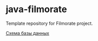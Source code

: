 # java-filmorate
Template repository for Filmorate project.

[Схема базы данных](QuickDBD-export.png)